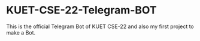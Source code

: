 # KUET-CSE-22-Telegram-BOT
This is the official Telegram Bot of KUET CSE-22 and also my first project to make a Bot.
